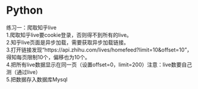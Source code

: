# Python
<div>练习一：爬取知乎live</div>
<div>1.爬取知乎live要cookie登录，否则得不到所有的live。</div>
<div>2.知乎live页面是异步加载，需要获取异步加载链接。</div>
<div>3.打开链接发现“https://api.zhihu.com/lives/homefeed?limit=10&amp;offset=10”，得知每页限制10个，偏移也为10个。</div>
<div>4.把所有live数据显示在同一页（设置offset=0，limit=200）注意：live数要自己测（通过live）</div>
<div>5.把数据存入数据库Mysql</div>
